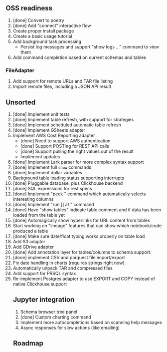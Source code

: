 ## OSS readiness

1. [done] Convert to poetry
1. [done] Add "connect" interactive flow
1. Create proper install package
1. Create a basic usage tutorial
1. Add background task processing
   - Persist log messages and support "show logs ..." command to view them
1. Add command completion based on current schemas and tables

### FileAdapter

1. Add support for remote URLs and TAR file listing
1. Import remote files, including a JSON API result

## Unsorted

1. [done] Implement unit tests
1. [done] Implement table refresh, with support for strategies
1. [done] Implement scheduled automatic table refresh
1. [done] Implement GSheets adapter
1. Implement AWS Cost Reporting adapter
   - [done] Need to support AWS authentication
   - [done] Support POSTing for REST API calls
   - [done] Support pulling the right values out of the result
   - Implement updates
1. [done] Implement Lark parser for more complex syntax support
1. [done] Implement full `show` commands
1. [done] Implement dollar variables
1. Background table loading status supporting interrupts
1. [done] Pluggable database, plus Clickhouse backend
1. [done] SQL expressions for rest specs
1. [done] Implement "peek <table>" command which automatically selects interesting columns
1. [done] Implement "run [<notebook>] at <schedule>" command
1. [done] Have "show tables" indicate table comment and if data has been loaded from the table yet
1. [done] Automagically show hyperlinks for URL content from tables
1. Start working on "lineage" features that can show which notebook/code produced a table
1. [done] Make sure date/float typing works properly on table load
1. Add S3 adapter
1. Add GDrive adapter
1. [done] Add annotation layer for tables/columns to schema support. 
1. [done] implement CSV and parquest file import/export
1. Fix date handling in charts (requires strings right now)
1. Automatically unpack TAR and compressed files
1. Add support for PRSQL syntax
1. Re-implement Postgres adapter to use EXPORT and COPY instead of native Clickhouse support

## Jupyter integration

1. Schema browser tree panel
1. [done] Custom charting command
1. Implement more autocompletions based on scanning help messages
1. Async responses for slow actions (like emailing)

## Roadmap

